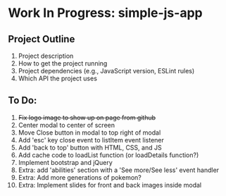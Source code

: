 # Work In Progress: simple-js-app

## Project Outline 
1. Project description
2. How to get the project running
3. Project dependencies (e.g., JavaScript version, ESLint rules)
4. Which API the project uses

## To Do: 
1. ~~Fix logo image to show up on page from github~~
2. Center modal to center of screen
3. Move Close button in modal to top right of modal
4. Add 'esc' key close event to listItem event listener
5. Add 'back to top' button with HTML, CSS, and JS
6. Add cache code to loadList function (or loadDetails function?)
7. Implement bootstrap and jQuery
8. Extra: add 'abilities' section with a 'See more/See less' event handler
9. Extra: Add more generations of pokemon?
10. Extra: Implement slides for front and back images inside modal